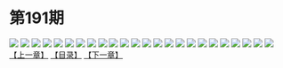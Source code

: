 # 第191期
![](https://mao.mhtupian.com/uploads/img/7563/121772/001.jpg)
![](https://mao.mhtupian.com/uploads/img/7563/121772/002.jpg)
![](https://mao.mhtupian.com/uploads/img/7563/121772/003.jpg)
![](https://mao.mhtupian.com/uploads/img/7563/121772/004.jpg)
![](https://mao.mhtupian.com/uploads/img/7563/121772/005.jpg)
![](https://mao.mhtupian.com/uploads/img/7563/121772/006.jpg)
![](https://mao.mhtupian.com/uploads/img/7563/121772/007.jpg)
![](https://mao.mhtupian.com/uploads/img/7563/121772/008.jpg)
![](https://mao.mhtupian.com/uploads/img/7563/121772/009.jpg)
![](https://mao.mhtupian.com/uploads/img/7563/121772/010.jpg)
![](https://mao.mhtupian.com/uploads/img/7563/121772/011.jpg)
![](https://mao.mhtupian.com/uploads/img/7563/121772/012.jpg)
![](https://mao.mhtupian.com/uploads/img/7563/121772/013.jpg)
![](https://mao.mhtupian.com/uploads/img/7563/121772/014.jpg)
![](https://mao.mhtupian.com/uploads/img/7563/121772/015.jpg)
![](https://mao.mhtupian.com/uploads/img/7563/121772/016.jpg)
![](https://mao.mhtupian.com/uploads/img/7563/121772/017.jpg)
![](https://mao.mhtupian.com/uploads/img/7563/121772/018.jpg)
![](https://mao.mhtupian.com/uploads/img/7563/121772/019.jpg)
![](https://mao.mhtupian.com/uploads/img/7563/121772/020.jpg)
![](https://mao.mhtupian.com/uploads/img/7563/121772/021.jpg)
![](https://mao.mhtupian.com/uploads/img/7563/121772/022.jpg)
![](https://mao.mhtupian.com/uploads/img/7563/121772/023.jpg)
![](https://mao.mhtupian.com/uploads/img/7563/121772/024.jpg)
[【上一章】](./91.md)
[【目录】](./READMD.md)
[【下一章】](./93.md)
